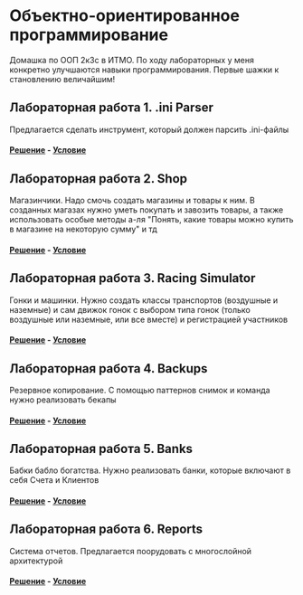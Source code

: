 # Объектно-ориентированное программирование
Домашка по ООП 2к3с в ИТМО. По ходу лабораторных у меня конкретно улучшаются навыки программирования. Первые шажки к становлению величайшим!

## Лабораторная работа 1. .ini Parser
Предлагается сделать инструмент, который должен парсить .ini-файлы
#### [Решение](https://github.com/dd-gif/OOP/tree/master/Lab1) - [Условие](https://github.com/dd-gif/OOP/blob/master/OOP%20tasks/OOP_Lab_1_.ini_parser.pdf)

## Лабораторная работа 2. Shop
Магазинчики. Надо смочь создать магазины и товары к ним. В созданных магазах нужно уметь покупать и завозить товары, а также использовать особые методы а-ля "Понять, какие товары можно купить в магазине на некоторую сумму" и тд
#### [Решение](https://github.com/dd-gif/OOP/tree/master/Lab2) - [Условие](https://github.com/dd-gif/OOP/blob/master/OOP%20tasks/OOP_Lab_2_Shop.pdf)

## Лабораторная работа 3. Racing Simulator
Гонки и машинки. Нужно создать классы транспортов (воздушные и наземные) и сам движок гонок с выбором типа гонок (только воздушные или наземные, или все вместе) и регистрацией участников
#### [Решение](https://github.com/dd-gif/OOP/tree/master/Lab3) - [Условие](https://github.com/dd-gif/OOP/blob/master/OOP%20tasks/OOP_Lab_3_Racing_sumulator.pdf)

## Лабораторная работа 4. Backups
Резервное копирование. С помощью паттернов снимок и команда нужно реализовать бекапы
#### [Решение](https://github.com/dd-gif/OOP/tree/master/Lab4) - [Условие](https://github.com/dd-gif/OOP/blob/master/OOP%20tasks/OOP_Lab4_Backup.pdf)

## Лабораторная работа 5. Banks
Бабки бабло богатства. Нужно реализовать банки, которые включают в себя Счета и Клиентов
#### [Решение](https://github.com/dd-gif/OOP/tree/master/Lab5) - [Условие](https://github.com/dd-gif/OOP/blob/master/OOP%20tasks/OOP_Lab_5_Banks.pdf)

## Лабораторная работа 6. Reports
Система отчетов. Предлагается поорудовать с многослойной архитектурой
#### [Решение](https://github.com/dd-gif/OOP/tree/master/Lab6) - [Условие](https://github.com/dd-gif/OOP/blob/master/OOP%20tasks/OOP_Lab_6_Reports.pdf)
